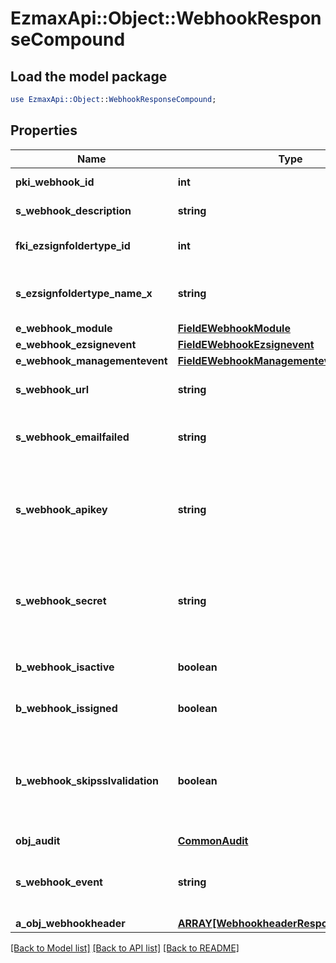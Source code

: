 # EzmaxApi::Object::WebhookResponseCompound

## Load the model package
```perl
use EzmaxApi::Object::WebhookResponseCompound;
```

## Properties
Name | Type | Description | Notes
------------ | ------------- | ------------- | -------------
**pki_webhook_id** | **int** | The unique ID of the Webhook | 
**s_webhook_description** | **string** | The description of the Webhook | 
**fki_ezsignfoldertype_id** | **int** | The unique ID of the Ezsignfoldertype. | [optional] 
**s_ezsignfoldertype_name_x** | **string** | The name of the Ezsignfoldertype in the language of the requester | [optional] 
**e_webhook_module** | [**FieldEWebhookModule**](FieldEWebhookModule.md) |  | 
**e_webhook_ezsignevent** | [**FieldEWebhookEzsignevent**](FieldEWebhookEzsignevent.md) |  | [optional] 
**e_webhook_managementevent** | [**FieldEWebhookManagementevent**](FieldEWebhookManagementevent.md) |  | [optional] 
**s_webhook_url** | **string** | The URL of the Webhook callback | 
**s_webhook_emailfailed** | **string** | The email that will receive the Webhook in case all attempts fail | 
**s_webhook_apikey** | **string** | The Apikey for the Webhook.  This will be hidden if we are not creating or regenerating the Apikey. | [optional] 
**s_webhook_secret** | **string** | The Secret for the Webhook.  This will be hidden if we are not creating or regenerating the Apikey. | [optional] 
**b_webhook_isactive** | **boolean** | Whether the Webhook is active or not | 
**b_webhook_issigned** | **boolean** | Whether the requests will be signed or not | 
**b_webhook_skipsslvalidation** | **boolean** | Wheter the server&#39;s SSL certificate should be validated or not. Not recommended to skip for production use | 
**obj_audit** | [**CommonAudit**](CommonAudit.md) |  | 
**s_webhook_event** | **string** | The concatenated string to describe the Webhook event | [optional] 
**a_obj_webhookheader** | [**ARRAY[WebhookheaderResponseCompound]**](WebhookheaderResponseCompound.md) |  | [optional] 

[[Back to Model list]](../README.md#documentation-for-models) [[Back to API list]](../README.md#documentation-for-api-endpoints) [[Back to README]](../README.md)


